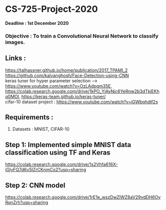 # CS-725-Project-2020
#### Deadline : 1st December 2020
### Objective : To train a Convolutional Neural Network to classify images.
## Links :
https://talhassner.github.io/home/publication/2017_TPAMI_2 <br>
https://github.com/kalyanghosh/Face-Detection-using-CNN <br>
keras tuner for hyper parameter selection --><br> https://www.youtube.com/watch?v=OzLAdpqm35E, https://colab.research.google.com/drive/1kPO_YjAyNjc6YeRnw2b3dTkjEKhq0MOl, https://keras-team.github.io/keras-tuner/ <br>
cifar-10 dataset project : https://www.youtube.com/watch?v=iGWbqhdjf2s
## Requirements :<br>
1. Datasets : MNIST, CIFAR-10
## Step 1: Implemented simple MNIST data classification using TF and Keras
https://colab.research.google.com/drive/1s2Vhfa616X-iGIyFQ7d6v5IZrCKnmCo2?usp=sharing
## Step 2: CNN model 
https://colab.research.google.com/drive/1rE1e_wszDwZlWZ8aV29vdDH6OyRqnZrh?usp=sharing
